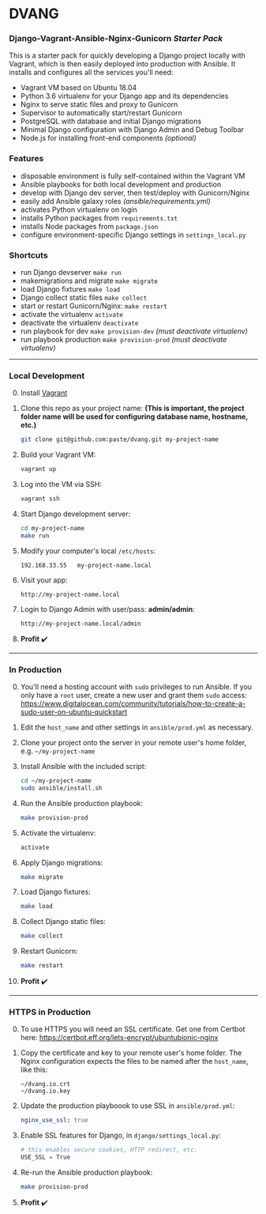 DVANG
=======

### Django-Vagrant-Ansible-Nginx-Gunicorn *Starter Pack*

This is a starter pack for quickly developing a Django project locally with Vagrant, which is then easily deployed into production with Ansible. It installs and configures all the services you'll need:
 - Vagrant VM based on Ubuntu 18.04
 - Python 3.6 virtualenv for your Django app and its dependencies
 - Nginx to serve static files and proxy to Gunicorn
 - Supervisor to automatically start/restart Gunicorn
 - PostgreSQL with database and initial Django migrations
 - Minimal Django configuration with Django Admin and Debug Toolbar
 - Node.js for installing front-end components *(optional)*

### Features
- disposable environment is fully self-contained within the Vagrant VM
- Ansible playbooks for both local development and production
- develop with Django dev server, then test/deploy with Gunicorn/Nginx
- easily add Ansible galaxy roles *(ansible/requirements.yml)*
- activates Python virtualenv on login
- installs Python packages from `requirements.txt`
- installs Node packages from `package.json`
- configure environment-specific Django settings in `settings_local.py`

### Shortcuts
- run Django devserver `make run`
- makemigrations and migrate `make migrate`
- load Django fixtures `make load`
- Django collect static files `make collect`
- start or restart Gunicorn/Nginx: `make restart`
- activate the virtualenv `activate`
- deactivate the virtualenv `deactivate`
- run playbook for dev `make provision-dev` *(must deactivate virtualenv)*
- run playbook production `make provision-prod` *(must deactivate virtualenv)*
----

### Local Development

0. Install [Vagrant](https://www.vagrantup.com/)

0. Clone this repo as your project name: **(This is important, the project folder name will be used for configuring database name, hostname, etc.)**
    ```sh
    git clone git@github.com:paste/dvang.git my-project-name
    ```

0. Build your Vagrant VM:

    ```sh
    vagrant up
    ```

0. Log into the VM via SSH:
    ```sh
    vagrant ssh
    ```

0. Start Django development server:
    ```sh
    cd my-project-name
    make run
    ```

0. Modify your computer's local `/etc/hosts`:

    ```
    192.168.33.55   my-project-name.local
    ```

0. Visit your app:
    ```
    http://my-project-name.local
    ```

0. Login to Django Admin with user/pass: **admin/admin**:
    ```
    http://my-project-name.local/admin
    ```


0. **Profit** :heavy_check_mark:


----

### In Production

0. You'll need a hosting account with `sudo` privileges to run Ansible. If you only have a `root` user, create a new user and grant them `sudo` access: https://www.digitalocean.com/community/tutorials/how-to-create-a-sudo-user-on-ubuntu-quickstart

0. Edit the `host_name` and other settings in `ansible/prod.yml` as necessary.

0. Clone your project onto the server in your remote user's home folder, e.g. `~/my-project-name`

0. Install Ansible with the included script:
    ```sh
    cd ~/my-project-name
    sudo ansible/install.sh
    ```

0. Run the Ansible production playbook:
    ```sh
    make provision-prod
    ```

0. Activate the virtualenv:
    ```sh
    activate
    ```

0. Apply Django migrations:
    ```sh
    make migrate
    ```

0. Load Django fixtures:
    ```sh
    make load
    ```

0. Collect Django static files:
    ```sh
    make collect
    ```

0. Restart Gunicorn:
    ```sh
    make restart
    ```

0. **Profit** :heavy_check_mark:


----

### HTTPS in Production

0. To use HTTPS you will need an SSL certificate. Get one from Certbot here: https://certbot.eff.org/lets-encrypt/ubuntubionic-nginx

0. Copy the certificate and key to your remote user's home folder. The Nginx configuration expects the files to be named after the `host_name`, like this:  
    ```
    ~/dvang.io.crt
    ~/dvang.io.key
    ```

0. Update the production playboook to use SSL in `ansible/prod.yml`:  
    ```yaml
    nginx_use_ssl: true
    ```

0. Enable SSL features for Django, in `django/settings_local.py`:  
    ```py
    # this enables secure cookies, HTTP redirect, etc.
    USE_SSL = True
    ```

0. Re-run the Ansible production playbook:
    ```sh
    make provision-prod
    ```

0. **Profit** :heavy_check_mark:
